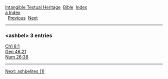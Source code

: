 [Intangible Textual Heritage](../../index)  [Bible](../index) 
[Index](index)   
[a Index](_a_)  
  [Previous](c00772)  [Next](c00774) 

------------------------------------------------------------------------

### &lt;ashbel&gt; 3 entries

[Ch1 8:1](../kjv/ch1008.htm#001)  
[Gen 46:21](../kjv/gen046.htm#021)  
[Num 26:38](../kjv/num026.htm#038)  

------------------------------------------------------------------------

[Next: ashbelites (1)](c00774)
